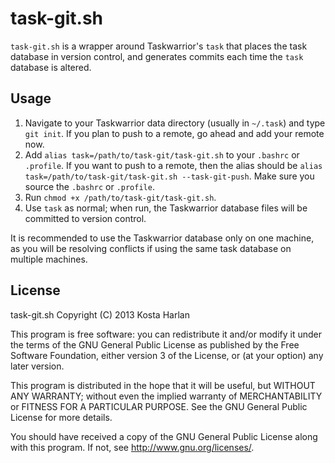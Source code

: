 # task-git.sh

`task-git.sh` is a wrapper around Taskwarrior's `task` that places the task
database in version control, and generates commits each time the `task` database
is altered.

## Usage

1. Navigate to your Taskwarrior data directory (usually in `~/.task`) and type `git init`. If you plan to push to a remote, go ahead and add your remote now.
2. Add `alias task=/path/to/task-git/task-git.sh` to your `.bashrc` or
`.profile`. If you want to push to a remote, then the alias should be `alias task=/path/to/task-git/task-git.sh --task-git-push`. Make sure you source the `.bashrc` or `.profile`.
3. Run `chmod +x /path/to/task-git/task-git.sh`.
4. Use `task` as normal; when run, the Taskwarrior database files will be committed to version control.

It is recommended to use the Taskwarrior database only on one machine, as you will be resolving conflicts if using the same task database on multiple machines.

## License

task-git.sh
Copyright (C) 2013 Kosta Harlan

This program is free software: you can redistribute it and/or modify
it under the terms of the GNU General Public License as published by
the Free Software Foundation, either version 3 of the License, or
(at your option) any later version.

This program is distributed in the hope that it will be useful,
but WITHOUT ANY WARRANTY; without even the implied warranty of
MERCHANTABILITY or FITNESS FOR A PARTICULAR PURPOSE.  See the
GNU General Public License for more details.

You should have received a copy of the GNU General Public License
along with this program.  If not, see <http://www.gnu.org/licenses/>.


